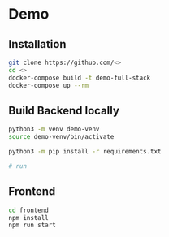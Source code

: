 # Demo

## Installation
```bash
git clone https://github.com/<>
cd <>
docker-compose build -t demo-full-stack
docker-compose up --rm
```

## Build Backend locally

```bash
python3 -m venv demo-venv
source demo-venv/bin/activate
```

```bash
python3 -m pip install -r requirements.txt
```

```bash
# run
```

## Frontend
```bash
cd frontend
npm install
npm run start